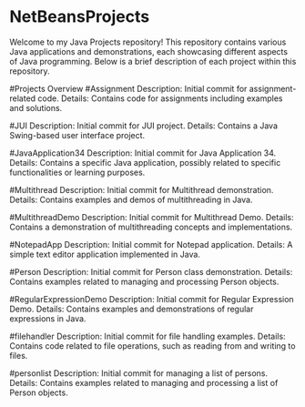# NetBeansProjects
Welcome to my Java Projects repository! This repository contains various Java applications and demonstrations, each showcasing different aspects of Java programming.
Below is a brief description of each project within this repository.

#Projects Overview
#Assignment
Description: Initial commit for assignment-related code.
Details: Contains code for assignments including examples and solutions.

#JUI
Description: Initial commit for JUI project.
Details: Contains a Java Swing-based user interface project.

#JavaApplication34
Description: Initial commit for Java Application 34.
Details: Contains a specific Java application, possibly related to specific functionalities or learning purposes.

#Multithread
Description: Initial commit for Multithread demonstration.
Details: Contains examples and demos of multithreading in Java.

#MultithreadDemo
Description: Initial commit for Multithread Demo.
Details: Contains a demonstration of multithreading concepts and implementations.

#NotepadApp
Description: Initial commit for Notepad application.
Details: A simple text editor application implemented in Java.

#Person
Description: Initial commit for Person class demonstration.
Details: Contains examples related to managing and processing Person objects.

#RegularExpressionDemo
Description: Initial commit for Regular Expression Demo.
Details: Contains examples and demonstrations of regular expressions in Java.

#filehandler
Description: Initial commit for file handling examples.
Details: Contains code related to file operations, such as reading from and writing to files.

#personlist
Description: Initial commit for managing a list of persons.
Details: Contains examples related to managing and processing a list of Person objects.

